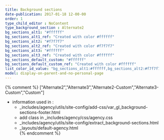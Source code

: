 ```yaml
---
title: Background sections
date-publication: 2017-01-18 12-00-00
order: 1
type_child_editor : NoContent
type_background_section : Alternate2
bg_sections_alt1: "#ffffff"
bg_sections_alt1_ref: "Created with color #ffffff"
bg_sections_alt2: "#f7f7f7"
bg_sections_alt2_ref: "Created with color #f7f7f7"
bg_sections_alt3: "#ffffff"
bg_sections_alt3_ref: "Created with color #ffffff"
bg_sections_default_custom: "#ffffff"
bg_sections_default_custom_ref: "Created with color #ffffff"
list_color_id_value: "bg_sections_alt1:#ffffff,bg_sections_alt2:#f7f7f7,bg_sections_alt3:#ffffff,bg_sections_default_custom:#ffffff"
model: display-on-parent-and-no-personal-page
---
```


{% comment %}
["Alternate2","Alternate3","Alternate2-Custom","Alternate3-Custom","Custom"]
- information used in : 
	- _includes/agency/utils/site-config/add-css/var_gl_background-sections-footer.html
	- add class in _includes/agency/css/agency.css
	- _includes/agency/utils/site-config/extract_background-sections.html
	- _layouts/default-agency.html	
{% endcomment %}
